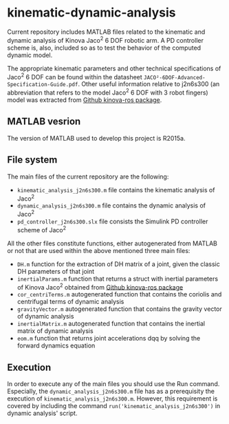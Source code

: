 # kinematic-dynamic-analysis
Current repository includes MATLAB files related to the kinematic and dynamic analysis of Kinova Jaco<sup>2</sup> 6 DOF robotic arm. Α PD controller scheme is, also, included so as to test the behavior of the computed dynamic model.

The appropriate kinematic parameters and other technical specifications of Jaco<sup>2</sup> 6 DOF can be found within the datasheet `JACO²-6DOF-Advanced-Specification-Guide.pdf`. Other useful information relative to j2n6s300 (an abbreviation that refers to the model Jaco<sup>2</sup> 6 DOF with 3 robot fingers) model was extracted from [Github kinova-ros package](https://github.com/Kinovarobotics/kinova-ros).

## MATLAB vesrion
The version of MATLAB used to develop this project is R2015a.

## File system
The main files of the current repository are the following:
- `kinematic_analysis_j2n6s300.m` file contains the kinematic analysis of Jaco<sup>2</sup>
- `dynamic_analysis_j2n6s300.m` file contains the dynamic analysis of Jaco<sup>2</sup>
- `pd_controller_j2n6s300.slx` file consists the Simulink PD controller scheme of Jaco<sup>2</sup>

All the other files constitute functions, either autogenerated from MATLAB or not that are used within the above mentioned three main files:
- `DH.m` function for the extraction of DH matrix of a joint, given the classic DH parameters of that joint
- `inertialParams.m` function that returns a struct with inertial parameters of Kinova Jaco<sup>2</sup> obtained from [Github kinova-ros package](https://github.com/Kinovarobotics/kinova-ros)
- `cor_centriTerms.m` autogenerated function that contains the coriolis and centrifugal terms of dynamic analysis
- `gravityVector.m` autogenerated function that contains the gravity vector of dynamic analysis
- `inertialMatrix.m` autogenerated function that contains the inertial matrix of dynamic analysis
- `eom.m` function that returns joint accelerations dqq by solving the forward dynamics equation

## Execution
In order to execute any of the main files you should use the Run command. Especially, the `dynamic_analysis_j2n6s300.m` file has as a prerequisity the execution of `kinematic_analysis_j2n6s300.m`. However, this requirement is covered by including the command `run('kinematic_analysis_j2n6s300')` in dynamic analysis' script.


